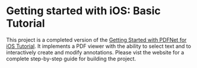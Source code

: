Getting started with iOS: Basic Tutorial
===================

This project is a completed version of the [Getting Started with PDFNet for iOS Tutorial](http://blog.pdftron.com/2013/07/19/getting-started-on-ios/).
It implements a PDF viewer with the ability to select text and to interactively create and modify annotations. Please vist the website for a complete step-by-step guide for building the project.
